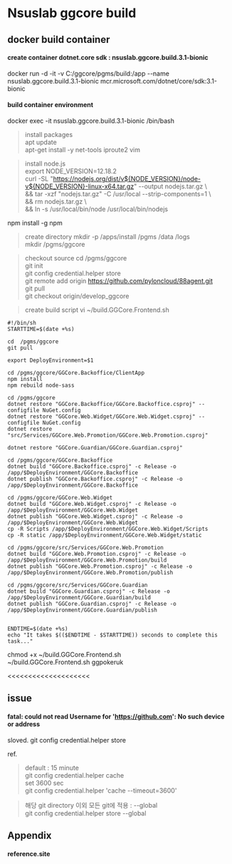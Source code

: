 # Nsuslab ggcore build 

## docker build container

#### create container dotnet.core sdk : nsuslab.ggcore.build.3.1-bionic
docker run -d -it -v C:/ggcore/pgms/build:/app --name nsuslab.ggcore.build.3.1-bionic mcr.microsoft.com/dotnet/core/sdk:3.1-bionic

#### build container environment 
docker exec -it nsuslab.ggcore.build.3.1-bionic /bin/bash

>>>>>>>>>>>>>>>>>>>>

> install packages  
apt update  
apt-get install -y net-tools iproute2 vim  

> install node.js  
export NODE_VERSION=12.18.2  
curl -SL "https://nodejs.org/dist/v${NODE_VERSION}/node-v${NODE_VERSION}-linux-x64.tar.gz" --output nodejs.tar.gz \  
    && tar -xzf "nodejs.tar.gz" -C /usr/local --strip-components=1 \  
    && rm nodejs.tar.gz \  
    && ln -s /usr/local/bin/node /usr/local/bin/nodejs  

npm install -g npm  

> create directory
mkdir -p /apps/install /pgms /data /logs  
mkdir /pgms/ggcore  

> checkout source
cd  /pgms/ggcore  
git init  
git config credential.helper store  
git remote add origin https://github.com/pyloncloud/88agent.git  
git pull  
git checkout origin/develop_ggcore  

> create build script
vi ~/build.GGCore.Frontend.sh  
```
#!/bin/sh
STARTTIME=$(date +%s)

cd  /pgms/ggcore
git pull

export DeployEnvironment=$1

cd /pgms/ggcore/GGCore.Backoffice/ClientApp
npm install
npm rebuild node-sass

cd /pgms/ggcore
dotnet restore "GGCore.Backoffice/GGCore.Backoffice.csproj" --configfile NuGet.config
dotnet restore "GGCore.Web.Widget/GGCore.Web.Widget.csproj" --configfile NuGet.config
dotnet restore "src/Services/GGCore.Web.Promotion/GGCore.Web.Promotion.csproj"

dotnet restore "GGCore.Guardian/GGCore.Guardian.csproj"

cd /pgms/ggcore/GGCore.Backoffice
dotnet build "GGCore.Backoffice.csproj" -c Release -o /app/$DeployEnvironment/GGCore.Backoffice
dotnet publish "GGCore.Backoffice.csproj" -c Release -o /app/$DeployEnvironment/GGCore.Backoffice

cd /pgms/ggcore/GGCore.Web.Widget
dotnet build "GGCore.Web.Widget.csproj" -c Release -o /app/$DeployEnvironment/GGCore.Web.Widget
dotnet publish "GGCore.Web.Widget.csproj" -c Release -o /app/$DeployEnvironment/GGCore.Web.Widget
cp -R Scripts /app/$DeployEnvironment/GGCore.Web.Widget/Scripts
cp -R static /app/$DeployEnvironment/GGCore.Web.Widget/static

cd /pgms/ggcore/src/Services/GGCore.Web.Promotion
dotnet build "GGCore.Web.Promotion.csproj" -c Release -o /app/$DeployEnvironment/GGCore.Web.Promotion/build
dotnet publish "GGCore.Web.Promotion.csproj" -c Release -o /app/$DeployEnvironment/GGCore.Web.Promotion/publish

cd /pgms/ggcore/src/Services/GGCore.Guardian
dotnet build "GGCore.Guardian.csproj" -c Release -o /app/$DeployEnvironment/GGCore.Guardian/build
dotnet publish "GGCore.Guardian.csproj" -c Release -o /app/$DeployEnvironment/GGCore.Guardian/publish


ENDTIME=$(date +%s)
echo "It takes $(($ENDTIME - $STARTTIME)) seconds to complete this task..."
```
chmod +x ~/build.GGCore.Frontend.sh  
~/build.GGCore.Frontend.sh ggpokeruk  

<<<<<<<<<<<<<<<<<<<<


## issue

#### fatal: could not read Username for 'https://github.com': No such device or address
sloved.
git config credential.helper store

ref.  
> default : 15 minute  
git config credential.helper cache  
> set 3600 sec  
git config credential.helper 'cache --timeout=3600'  

> 해당 git directory 이외 모든 git에 적용 : --global  
git config credential.helper store --global  

## Appendix

#### reference.site
